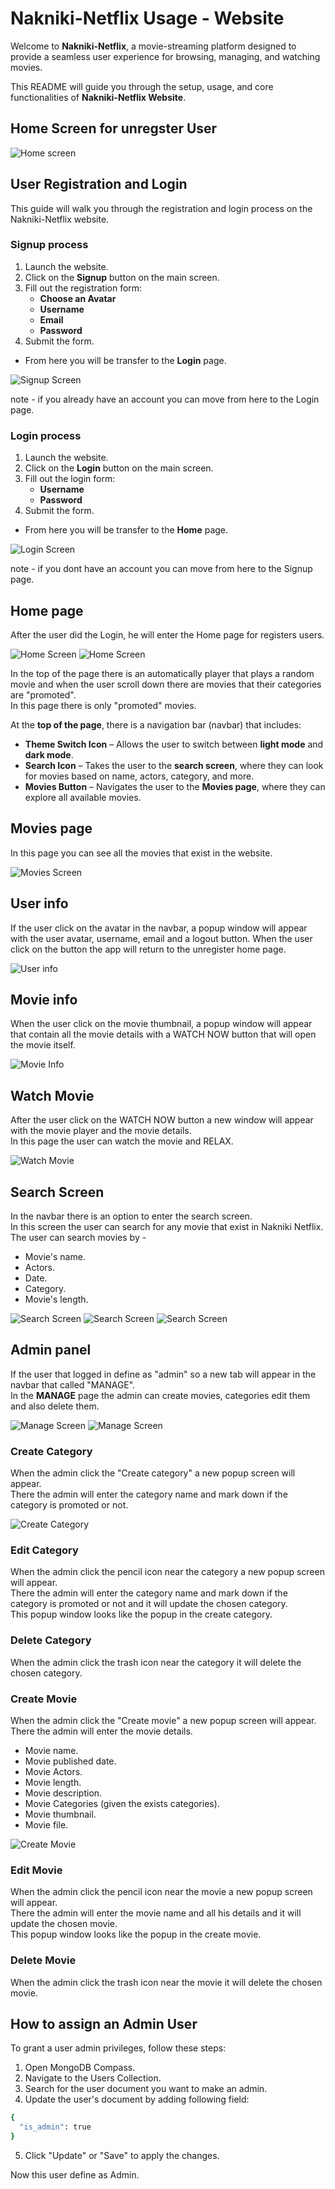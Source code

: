 # Nakniki-Netflix Usage - Website

Welcome to **Nakniki-Netflix**, a movie-streaming platform designed to provide a seamless user experience for browsing, managing, and watching movies.

This README will guide you through the setup, usage, and core functionalities of **Nakniki-Netflix Website**.

## Home Screen for unregster User

![Home screen](homeScreen.png)

## User Registration and Login
This guide will walk you through the registration and login process on the Nakniki-Netflix website.

### Signup process
1. Launch the website.
2. Click on the **Signup** button on the main screen.
3. Fill out the registration form:  
   * **Choose an Avatar**
   * **Username**
   * **Email**
   * **Password**
4. Submit the form. 

* From here you will be transfer to the **Login** page.

![Signup Screen](SignupScreen.png)

note - if you already have an account you can move from here to the Login page.

### Login process
1. Launch the website.
2. Click on the **Login** button on the main screen.
3. Fill out the login form:
   * **Username**
   * **Password**
4. Submit the form. 

* From here you will be transfer to the **Home** page.

![Login Screen](LoginScreen.png)

note - if you dont have an account you can move from here to the Signup page.

## Home page

After the user did the Login, he will enter the Home page for registers users.

![Home Screen](HomeScreen1.png)
![Home Screen](HomeScreen2.png)

In the top of the page there is an automatically player that plays a random movie and when the user scroll down there are movies that their categories are "promoted".  
In this page there is only "promoted" movies.

At the **top of the page**, there is a navigation bar (navbar) that includes:
- **Theme Switch Icon** – Allows the user to switch between **light mode** and **dark mode**.
- **Search Icon** – Takes the user to the **search screen**, where they can look for movies based on name, actors, category, and more.
- **Movies Button** – Navigates the user to the **Movies page**, where they can explore all available movies.
## Movies page

In this page you can see all the movies that exist in the website.

![Movies Screen](MoviesScreen.png)

## User info

If the user click on the avatar in the navbar, a popup window will appear with the user avatar, username, email and a logout button. When the user click on the button the app will return to the unregister home page.

![User info](UserInfo.png)

## Movie info

When the user click on the movie thumbnail, a popup window will appear that contain all the movie details with a WATCH NOW button that will open the movie itself.

![Movie Info](MovieInfo.png)

## Watch Movie

After the user click on the WATCH NOW button a new window will appear with the movie player and the movie details.  
In this page the user can watch the movie and RELAX.

![Watch Movie](WatchMovie.png)

## Search Screen 

In the navbar there is an option to enter the search screen.  
In this screen the user can search for any movie that exist in Nakniki Netflix.  
The user can search movies by - 
* Movie's name.
* Actors.
* Date.
* Category.
* Movie's length.

![Search Screen](Search3.png)
![Search Screen](Search1.png)
![Search Screen](Search2.png)

## Admin panel

If the user that logged in define as "admin" so a new tab will appear in the navbar that called "MANAGE".  
In the **MANAGE** page the admin can create movies, categories edit them and also delete them.

![Manage Screen](ManageScreen.png)
![Manage Screen](ManageScreen2.png)

### Create Category

When the admin click the "Create category" a new popup screen will appear.  
There the admin will enter the category name and mark down if the category is promoted or not.

![Create Category](CreateCategory.png)

### Edit Category

When the admin click the pencil icon near the category a new popup screen will appear.  
There the admin will enter the category name and mark down if the category is promoted or not and it will update the chosen category.  
This popup window looks like the popup in the create category.

### Delete Category

When the admin click the trash icon near the category it will delete the chosen category.  

### Create Movie

When the admin click the "Create movie" a new popup screen will appear.  
There the admin will enter the movie details.
* Movie name.
* Movie published date.
* Movie Actors.
* Movie length.
* Movie description.
* Movie Categories (given the exists categories).
* Movie thumbnail.
* Movie file.

![Create Movie](CreateMovie.png)

### Edit Movie

When the admin click the pencil icon near the movie a new popup screen will appear.  
There the admin will enter the movie name and all his details and it will update the chosen movie.  
This popup window looks like the popup in the create movie.

### Delete Movie

When the admin click the trash icon near the movie it will delete the chosen movie.

## How to assign an Admin User

To grant a user admin privileges, follow these steps:  
1. Open MongoDB Compass.
2. Navigate to the Users Collection.
3. Search for the user document you want to make an admin.
4. Update the user's document by adding following field:  
```bash
{
  "is_admin": true 
}
```
5. Click "Update" or "Save" to apply the changes.

Now this user define as Admin.
